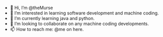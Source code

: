 - 👋 Hi, I’m @theMurse
- 👀 I’m interested in learning software development and machine coding.
- 🌱 I’m currently learning java and python.
- 💞️ I’m looking to collaborate on any machine coding developments.
- 📫 How to reach me: @me on here.

<!---
theMurse/theMurse is a ✨ special ✨ repository because its `README.md` (this file) appears on your GitHub profile.
You can click the Preview link to take a look at your changes.
--->
